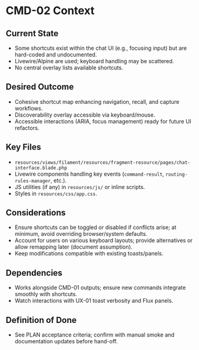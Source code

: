 # CMD-02 Context

## Current State
- Some shortcuts exist within the chat UI (e.g., focusing input) but are hard-coded and undocumented.
- Livewire/Alpine are used; keyboard handling may be scattered.
- No central overlay lists available shortcuts.

## Desired Outcome
- Cohesive shortcut map enhancing navigation, recall, and capture workflows.
- Discoverability overlay accessible via keyboard/mouse.
- Accessible interactions (ARIA, focus management) ready for future UI refactors.

## Key Files
- `resources/views/filament/resources/fragment-resource/pages/chat-interface.blade.php`
- Livewire components handling key events (`command-result`, `routing-rules-manager`, etc.).
- JS utilities (if any) in `resources/js/` or inline scripts.
- Styles in `resources/css/app.css`.

## Considerations
- Ensure shortcuts can be toggled or disabled if conflicts arise; at minimum, avoid overriding browser/system defaults.
- Account for users on various keyboard layouts; provide alternatives or allow remapping later (document assumption).
- Keep modifications compatible with existing toasts/panels.

## Dependencies
- Works alongside CMD-01 outputs; ensure new commands integrate smoothly with shortcuts.
- Watch interactions with UX-01 toast verbosity and Flux panels.

## Definition of Done
- See PLAN acceptance criteria; confirm with manual smoke and documentation updates before hand-off.
